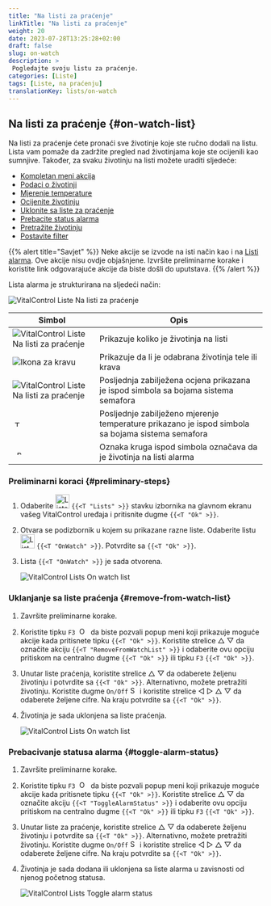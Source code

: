 ```yaml
---
title: "Na listi za praćenje"
linkTitle: "Na listi za praćenje"
weight: 20
date: 2023-07-28T13:25:28+02:00
draft: false
slug: on-watch
description: >
 Pogledajte svoju listu za praćenje.
categories: [Liste]
tags: [Liste, na praćenju]
translationKey: lists/on-watch
---
```

## Na listi za praćenje {#on-watch-list}

Na listi za praćenje ćete pronaći sve životinje koje ste ručno dodali na listu. Lista vam pomaže da zadržite pregled nad životinjama koje ste ocijenili kao sumnjive. Također, za svaku životinju na listi možete uraditi sljedeće:

- [Kompletan meni akcija](../alarm/#full-action-menu)
- [Podaci o životinji](../alarm/#animal-data)
- [Mjerenje temperature](../alarm/#take-temperature)
- [Ocijenite životinju](../alarm/#rate-animal)
- [Uklonite sa liste za praćenje](#remove-from-watch-list)
- [Prebacite status alarma](#toggle-alarm-status)
- [Pretražite životinju](../alarm/#search-animal)
- [Postavite filter](../alarm/#set-filter)

{{% alert title="Savjet" %}}
Neke akcije se izvode na isti način kao i na [Listi alarma](../alarm). Ove akcije nisu ovdje objašnjene. Izvršite preliminarne korake i koristite link odgovarajuće akcije da biste došli do uputstava.
{{% /alert %}}

Lista alarma je strukturirana na sljedeći način:

   ![VitalControl Liste Na listi za praćenje](../images/onwatchstructure.png "Struktura liste za praćenje")

|Simbol   | Opis
|---------|-----
| ![VitalControl Liste Na listi za praćenje](../images/kopf.png "Brojač veličine stada") | Prikazuje koliko je životinja na listi
| ![Ikona za kravu](../images/kopf2.png "Glava krave") | Prikazuje da li je odabrana životinja tele ili krava
| ![VitalControl Liste Na listi za praćenje](../images/auge.png "Ocjena") | Posljednja zabilježena ocjena prikazana je ispod simbola sa bojama sistema semafora
| &nbsp;<img src="/icons/actions/temperature.svg" width="12" align="bottom" alt="Tjelesna temperatura" title="Tjelesna temperatura" /> | Posljednje zabilježeno mjerenje temperature prikazano je ispod simbola sa bojama sistema semafora
| &nbsp;&nbsp;<img src="/icons/header/alarm.svg" width="8" align="bottom" alt="Prikaz životinje na alarmu" title="Životinja na alarmu" /> | Oznaka kruga ispod simbola označava da je životinja na listi alarma

### Preliminarni koraci {#preliminary-steps}

1. Odaberite <img src="/icons/main/lists.svg" width="28" align="bottom" alt="Lists" /> `{{<T "Lists" >}}` stavku izbornika na glavnom ekranu vašeg VitalControl uređaja i pritisnite dugme `{{<T "Ok" >}}`.

2. Otvara se podizbornik u kojem su prikazane razne liste. Odaberite listu &nbsp;<img src="/icons/lists/onwatch.svg" width="28" align="bottom" alt="List 'On watch'" /> `{{<T "OnWatch" >}}`. Potvrdite sa `{{<T "Ok" >}}`.

3. Lista `{{<T "OnWatch" >}}` je sada otvorena.

   ![VitalControl Lists On watch list](../images/firststeps2.png "Preliminary Steps")

### Uklanjanje sa liste praćenja {#remove-from-watch-list}

1. Završite preliminarne korake.

2. Koristite tipku `F3` &nbsp;<img src="/icons/footer/open-popup.svg" width="15" align="bottom" alt="Open popup" />&nbsp; da biste pozvali popup meni koji prikazuje moguće akcije kada pritisnete tipku `{{<T "Ok" >}}`. Koristite strelice △ ▽ da označite akciju `{{<T "RemoveFromWatchList" >}}` i odaberite ovu opciju pritiskom na centralno dugme `{{<T "Ok" >}}` ili tipku `F3` `{{<T "Ok" >}}`.

3. Unutar liste praćenja, koristite strelice △ ▽ da odaberete željenu životinju i potvrdite sa `{{<T "Ok" >}}`. Alternativno, možete pretražiti životinju. Koristite dugme `On/Off` <img src="/icons/footer/search.svg" width="15" align="bottom" alt="Search" /> i koristite strelice ◁ ▷ △ ▽ da odaberete željene cifre. Na kraju potvrdite sa `{{<T "Ok" >}}`.

4. Životinja je sada uklonjena sa liste praćenja.

   ![VitalControl Lists On watch list](../images/remove.png "Remove from watch list")

### Prebacivanje statusa alarma {#toggle-alarm-status}

1. Završite preliminarne korake.

2. Koristite tipku `F3` &nbsp;<img src="/icons/footer/open-popup.svg" width="15" align="bottom" alt="Open popup" />&nbsp; da biste pozvali popup meni koji prikazuje moguće akcije kada pritisnete tipku `{{<T "Ok" >}}`. Koristite strelice △ ▽ da označite akciju `{{<T "ToggleAlarmStatus" >}}` i odaberite ovu opciju pritiskom na centralno dugme `{{<T "Ok" >}}` ili tipku `F3` `{{<T "Ok" >}}`.

3. Unutar liste za praćenje, koristite strelice △ ▽ da odaberete željenu životinju i potvrdite sa `{{<T "Ok" >}}`. Alternativno, možete pretražiti životinju. Koristite dugme `On/Off` <img src="/icons/footer/search.svg" width="15" align="bottom" alt="Search" /> i koristite strelice ◁ ▷ △ ▽ da odaberete željene cifre. Na kraju potvrdite sa `{{<T "Ok" >}}`.

4. Životinja je sada dodana ili uklonjena sa liste alarma u zavisnosti od njenog početnog statusa.

   ![VitalControl Lists Toggle alarm status](../images/alarmstatus.png "Toggle alarm status")
